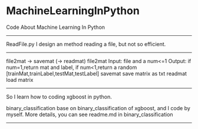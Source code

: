 # MachineLearningInPython
Code About Machine Learning In Python
***********************************************************************************************************
ReadFile.py   I design an method reading a file, but not so efficient.  
_____________________________________________________________________________
file2mat -> savemat (-> readmat)
file2mat  Input: file and a num<=1
Output: if num=1,return mat and label, if num<1,return a random [trainMat,trainLabel,testMat,testLabel]
savemat save matrix as txt
readmat load matrix
************************************************************************************************************
So I learn how to coding xgboost in python.

binary_classification   base on binary_classification of xgboost, and I code by myself. More details, you can
see readme.md in binary_classification

************************************************************************************************************

